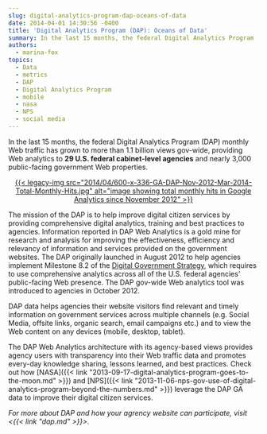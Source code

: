 ```yaml
---
slug: digital-analytics-program-dap-oceans-of-data
date: 2014-04-01 14:30:56 -0400
title: 'Digital Analytics Program (DAP): Oceans of Data'
summary: In the last 15 months, the federal Digital Analytics Program (DAP) monthly Web traffic has grown to more than 1.1 billion views gov-wide, providing Web analytics to 29 U.S. federal cabinet-level agencies and nearly 3,000 public-facing government Web properties. The
authors:
  - marina-fox
topics:
  - Data
  - metrics
  - DAP
  - Digital Analytics Program
  - mobile
  - nasa
  - NPS
  - social media
---
```


<p style="text-align: left">
  In the last 15 months, the federal Digital Analytics Program (DAP) monthly Web traffic has grown to more than 1.1 billion views gov-wide, providing Web analytics to <strong>29 U.S. federal cabinet-level agencies</strong> and nearly 3,000 public-facing government Web properties.
</p>

<p style="text-align: center">
  <a href="https://s3.amazonaws.com/digitalgov/_legacy-img/2014/04/600-x-336-GA-DAP-Nov-2012-Mar-2014-Total-Monthly-Hits.jpg">{{< legacy-img src="2014/04/600-x-336-GA-DAP-Nov-2012-Mar-2014-Total-Monthly-Hits.jpg" alt="image showing total monthly hits in Google Analytics since November 2012" >}}</a>
</p>

<p style="text-align: left">
  The mission of the DAP is to help improve digital citizen services by providing comprehensive digital analytics, training and best practices to agencies. Information reported in DAP Web Analytics is a gold mine for research and analysis for improving the effectiveness, efficiency and relevancy of information and services provided on the government websites. The DAP originally launched in August 2012 to help agencies implement Milestone 8.2 of the <a href="http://www.whitehouse.gov/sites/default/files/omb/egov/digital-government/digital-government.html">Digital Government Strategy</a>, which requires to use comprehensive analytics across all of the U.S. federal agencies’ public-facing Web presence. The DAP gov-wide Web analytics tool was introduced to agencies in October 2012.
</p>

DAP data helps agencies their website visitors find relevant and timely information on government services across multiple channels (e.g. Social Media, offsite links, organic search, email campaigns etc.) and to view the Web content on any devices (mobile, desktop, tablet).

The DAP Web Analytics architecture with its agency-based views provides agency users with transparency into their Web traffic data and promotes every-day knowledge sharing, lessons learned, and best practices. Check out how [NASA]({{< link "2013-09-17-digital-analytics-program-goes-to-the-moon.md" >}}) and [NPS]({{< link "2013-11-06-nps-gov-use-of-digital-analytics-program-beyond-the-numbers.md" >}}) leverage the DAP GA data to improve their digital citizen services.

_For more about DAP and how your agrency website can participate, visit <{{< link "dap.md" >}}>._